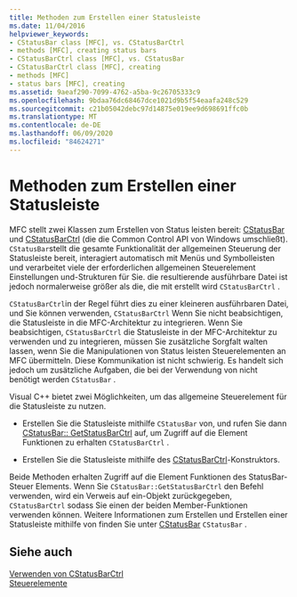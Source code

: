 ```yaml
---
title: Methoden zum Erstellen einer Statusleiste
ms.date: 11/04/2016
helpviewer_keywords:
- CStatusBar class [MFC], vs. CStatusBarCtrl
- methods [MFC], creating status bars
- CStatusBarCtrl class [MFC], vs. CStatusBar
- CStatusBarCtrl class [MFC], creating
- methods [MFC]
- status bars [MFC], creating
ms.assetid: 9aeaf290-7099-4762-a5ba-9c26705333c9
ms.openlocfilehash: 9bdaa76dc68467dce1021d9b5f54eaafa248c529
ms.sourcegitcommit: c21b05042debc97d14875e019ee9d698691ffc0b
ms.translationtype: MT
ms.contentlocale: de-DE
ms.lasthandoff: 06/09/2020
ms.locfileid: "84624271"
---
```

# <a name="methods-of-creating-a-status-bar"></a>Methoden zum Erstellen einer Statusleiste

MFC stellt zwei Klassen zum Erstellen von Status leisten bereit: [CStatusBar](reference/cstatusbar-class.md) und [CStatusBarCtrl](reference/cstatusbarctrl-class.md) (die die Common Control API von Windows umschließt). `CStatusBar`stellt die gesamte Funktionalität der allgemeinen Steuerung der Statusleiste bereit, interagiert automatisch mit Menüs und Symbolleisten und verarbeitet viele der erforderlichen allgemeinen Steuerelement Einstellungen und-Strukturen für Sie. die resultierende ausführbare Datei ist jedoch normalerweise größer als die, die mit erstellt wird `CStatusBarCtrl` .

`CStatusBarCtrl`in der Regel führt dies zu einer kleineren ausführbaren Datei, und Sie können verwenden, `CStatusBarCtrl` Wenn Sie nicht beabsichtigen, die Statusleiste in die MFC-Architektur zu integrieren. Wenn Sie beabsichtigen, `CStatusBarCtrl` die Statusleiste in der MFC-Architektur zu verwenden und zu integrieren, müssen Sie zusätzliche Sorgfalt walten lassen, wenn Sie die Manipulationen von Status leisten Steuerelementen an MFC übermitteln. Diese Kommunikation ist nicht schwierig. Es handelt sich jedoch um zusätzliche Aufgaben, die bei der Verwendung von nicht benötigt werden `CStatusBar` .

Visual C++ bietet zwei Möglichkeiten, um das allgemeine Steuerelement für die Statusleiste zu nutzen.

- Erstellen Sie die Statusleiste mithilfe `CStatusBar` von, und rufen Sie dann [CStatusBar:: GetStatusBarCtrl](reference/cstatusbar-class.md#getstatusbarctrl) auf, um Zugriff auf die Element Funktionen zu erhalten `CStatusBarCtrl` .

- Erstellen Sie die Statusleiste mithilfe des [CStatusBarCtrl](reference/cstatusbarctrl-class.md)-Konstruktors.

Beide Methoden erhalten Zugriff auf die Element Funktionen des StatusBar-Steuer Elements. Wenn Sie `CStatusBar::GetStatusBarCtrl` den Befehl verwenden, wird ein Verweis auf ein-Objekt zurückgegeben, `CStatusBarCtrl` sodass Sie einen der beiden Member-Funktionen verwenden können. Weitere Informationen zum Erstellen und Erstellen einer Statusleiste mithilfe von finden Sie unter [CStatusBar](reference/cstatusbar-class.md) `CStatusBar` .

## <a name="see-also"></a>Siehe auch

[Verwenden von CStatusBarCtrl](using-cstatusbarctrl.md)<br/>
[Steuerelemente](controls-mfc.md)
